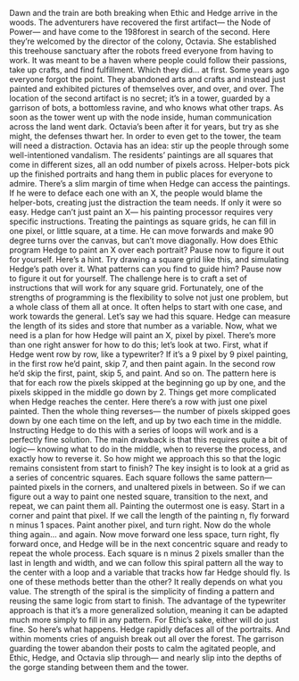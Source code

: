 Dawn and the train are both breaking  when Ethic and Hedge arrive in the woods. The adventurers  have recovered the first artifact— the Node of Power— and have come to the 198forest  in search of the second. Here they’re welcomed  by the director of the colony, Octavia. She established this treehouse sanctuary after the robots freed everyone  from having to work. It was meant to be a haven  where people could follow their passions, take up crafts, and find fulfillment. Which they did… at first. Some years ago everyone forgot the point. They abandoned arts and crafts and instead just painted and exhibited  pictures of themselves over, and over, and over. The location of the second artifact  is no secret; it’s in a tower,  guarded by a garrison of bots, a bottomless ravine,  and who knows what other traps. As soon as the tower  went up with the node inside, human communication  across the land went dark. Octavia’s been after it for years, but try as she might,  the defenses thwart her. In order to even get to the tower,  the team will need a distraction. Octavia has an idea: stir up the people  through some well-intentioned vandalism. The residents’ paintings are all squares  that come in different sizes, all an odd number of pixels across. Helper-bots  pick up the finished portraits and hang them in public places  for everyone to admire. There’s a slim margin of time  when Hedge can access the paintings. If he were to deface each one with an X, the people would blame the helper-bots, creating just the distraction  the team needs. If only it were so easy. Hedge can’t just paint an X— his painting processor  requires very specific instructions. Treating the paintings as square grids, he can fill in one pixel,  or little square, at a time. He can move forwards  and make 90 degree turns over the canvas, but can’t move diagonally. How does Ethic program Hedge  to paint an X over each portrait? Pause now to figure it out for yourself. Here’s a hint. Try drawing a square grid like this, and simulating Hedge’s path over it. What patterns can you find to guide him? Pause now to figure it out for yourself. The challenge here  is to craft a set of instructions that will work for any square grid. Fortunately,  one of the strengths of programming is the flexibility  to solve not just one problem, but a whole class of them all at once. It often helps to start with one case,  and work towards the general. Let’s say we had this square. Hedge can measure the length of its sides  and store that number as a variable. Now, what we need is a plan  for how Hedge will paint an X, pixel by pixel. There’s more than one right answer  for how to do this; let’s look at two. First, what if Hedge went row by row,  like a typewriter? If it’s a 9 pixel by 9 pixel painting, in the first row he’d paint,  skip 7, and then paint again. In the second row he’d skip the first,  paint, skip 5, and paint. And so on. The pattern here is that for each row  the pixels skipped at the beginning go up by one, and the pixels skipped in the middle  go down by 2. Things get more complicated  when Hedge reaches the center. Here there’s a row  with just one pixel painted. Then the whole thing reverses— the number of pixels skipped  goes down by one each time on the left, and up by two each time in the middle. Instructing Hedge to do this  with a series of loops will work and is a perfectly fine solution. The main drawback is that  this requires quite a bit of logic— knowing what to do in the middle,  when to reverse the process, and exactly how to reverse it. So how might we approach this so that the logic remains consistent  from start to finish? The key insight is to look at a grid  as a series of concentric squares. Each square follows the same pattern— painted pixels in the corners,  and unaltered pixels in between. So if we can figure out a way  to paint one nested square, transition to the next, and repeat,  we can paint them all. Painting the outermost one is easy. Start in a corner and paint that pixel. If we call the length of the painting n, fly forward n minus 1 spaces. Paint another pixel, and turn right. Now do the whole thing again… and again. Now move forward one less space,  turn right, fly forward once, and Hedge will be  in the next concentric square and ready to repeat the whole process. Each square is n minus 2 pixels smaller  than the last in length and width, and we can follow this spiral pattern  all the way to the center with a loop and a variable  that tracks how far Hedge should fly. Is one of these methods  better than the other? It really depends on what you value. The strength of the spiral  is the simplicity of finding a pattern and reusing the same logic  from start to finish. The advantage of the typewriter approach is that it’s a more generalized solution, meaning it can be adapted  much more simply to fill in any pattern. For Ethic’s sake,  either will do just fine. So here’s what happens. Hedge rapidly defaces  all of the portraits. And within moments cries of anguish  break out all over the forest. The garrison guarding the tower  abandon their posts to calm the agitated people, and Ethic, Hedge,  and Octavia slip through— and nearly slip  into the depths of the gorge standing between them and the tower. 